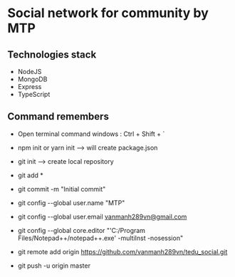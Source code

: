 # Social network for community by MTP

## Technologies stack

- NodeJS
- MongoDB
- Express
- TypeScript

## Command remembers

- Open terminal command windows : Ctrl + Shift + `
- npm init or yarn init --> will create package.json

- git init --> create local repository
- git add \*
- git commit -m "Initial commit"
- git config --global user.name "MTP"
- git config --global user.email vanmanh289vn@gmail.com
- git config --global core.editor "'C:/Program Files/Notepad++/notepad++.exe' -multiInst -nosession"
- git remote add origin https://github.com/vanmanh289vn/tedu_social.git
- git push -u origin master
